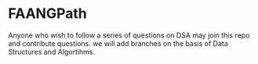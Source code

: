 # FAANGPath
Anyone who wish to follow a series of questions on DSA may join this repo and contribute questions.
we will add branches on the basis of Data Structures and Algortihms.


